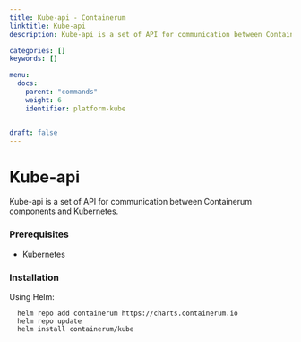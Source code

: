```yaml
---
title: Kube-api - Containerum
linktitle: Kube-api
description: Kube-api is a set of API for communication between Containerum components and Kubernetes.

categories: []
keywords: []

menu:
  docs:
    parent: "commands"
    weight: 6
    identifier: platform-kube


draft: false
---
```


# Kube-api

Kube-api is a set of API for communication between Containerum components and Kubernetes.

### Prerequisites

 - Kubernetes

### Installation

Using Helm:

```
  helm repo add containerum https://charts.containerum.io
  helm repo update
  helm install containerum/kube
```
